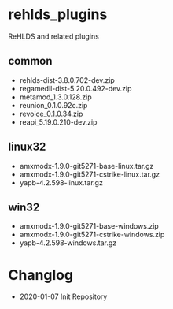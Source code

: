 
# rehlds_plugins

ReHLDS and related plugins

## common
- rehlds-dist-3.8.0.702-dev.zip
- regamedll-dist-5.20.0.492-dev.zip
- metamod_1.3.0.128.zip
- reunion_0.1.0.92c.zip
- revoice_0.1.0.34.zip
- reapi_5.19.0.210-dev.zip

## linux32
- amxmodx-1.9.0-git5271-base-linux.tar.gz
- amxmodx-1.9.0-git5271-cstrike-linux.tar.gz
- yapb-4.2.598-linux.tar.gz

## win32
- amxmodx-1.9.0-git5271-base-windows.zip
- amxmodx-1.9.0-git5271-cstrike-windows.zip
- yapb-4.2.598-windows.tar.gz

# Changlog

- 2020-01-07
    Init Repository
